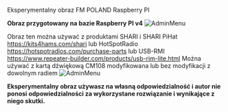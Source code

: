 Eksperymentalny obraz FM POLAND Raspberry PI

**Obraz przygotowany na bazie Raspberry PI v4**
![AdminMenu](https://github.com/radioprj/raspberrypi/blob/main/admin-menu.png)

Obraz ten można używać z produktami SHARI i SHARI PiHat https://kits4hams.com/shari lub HotSpotRadio https://hotspotradios.com/purchase-parts lub USB-RMI https://www.repeater-builder.com/products/usb-rim-lite.html Można używać z kartą dźwiękową CM108 modyfikowana lub bez modyfikacji z dowolnym radiem
![AdminMenu](https://github.com/radioprj/raspberrypi/blob/main/rpi-login.png)

**Eksperymentalny obraz używasz na własną odpowiedzialność i autor nie ponosi odpowiedzialności za wykorzystane rozwiązanie i wynikające z niego skutki.**
